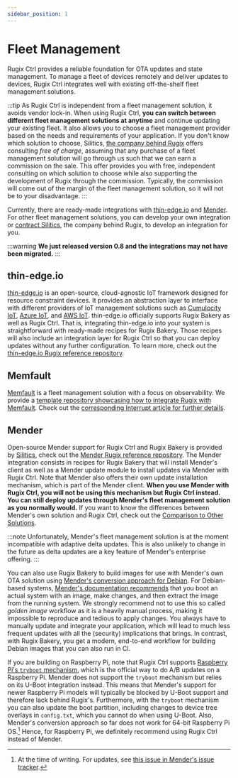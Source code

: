 ```yaml
---
sidebar_position: 1
---
```


# Fleet Management

Rugix Ctrl provides a reliable foundation for OTA updates and state management.
To manage a fleet of devices remotely and deliver updates to devices, Rugix Ctrl integrates well with existing off-the-shelf fleet management solutions.

:::tip
As Rugix Ctrl is independent from a fleet management solution, it avoids vendor lock-in.
When using Rugix Ctrl, **you can switch between different fleet management solutions at anytime** and continue updating your existing fleet.
It also allows you to choose a fleet management provider based on the needs and requirements of your application.
If you don't know which solution to choose, Silitics, [the company behind Rugix](/commercial-support) offers consulting _free of charge_, assuming that any purchase of a fleet management solution will go through us such that we can earn a commission on the sale.
This offer provides you with free, independent consulting on which solution to choose while also supporting the development of Rugix through the commission.
Typically, the commission will come out of the margin of the fleet management solution, so it will not be to your disadvantage.
:::

Currently, there are ready-made integrations with [thin-edge.io](https://thin-edge.io/) and [Mender](https://mender.io/).
For other fleet management solutions, you can develop your own integration or [contract Silitics](/commercial-support), the company behind Rugix, to develop an integration for you.

:::warning
**We just released version 0.8 and the integrations may not have been migrated.**
:::

## thin-edge.io

[thin-edge.io](https://thin-edge.io/) is an open-source, cloud-agnostic IoT framework designed for resource constraint devices.
It provides an abstraction layer to interface with different providers of IoT management solutions such as [Cumulocity IoT](https://www.cumulocity.com/guides/concepts/introduction/), [Azure IoT](https://azure.microsoft.com/en-us/solutions/iot), and [AWS IoT](https://aws.amazon.com/iot/).
thin-edge.io officially supports Rugix Bakery as well as Rugix Ctrl.
That is, integrating thin-edge.io into your system is straightforward with ready-made recipes for Rugix Bakery.
Those recipes will also include an integration layer for Rugix Ctrl so that you can deploy updates without any further configuration.
To learn more, check out the [thin-edge.io Rugix reference repository](https://github.com/thin-edge/tedge-rugpi-image).

## Memfault

[Memfault](https://memfault.com/) is a fleet management solution with a focus on observability.
We provide a [template repository showcasing how to integrate Rugix with Memfault](https://github.com/silitics/rugix-template-memfault).
Check out the [corresponding Interrupt article for further details](https://interrupt.memfault.com/blog/robust-ota-updates-the-easy-way).

## Mender

Open-source Mender support for Rugix Ctrl and Rugix Bakery is provided by [Silitics](https://silitics.com), check out the [Mender Rugix reference repository](https://github.com/silitics/rugpi-template-mender).
The Mender integration consists in recipes for Rugix Bakery that will install Mender's client as well as a Mender update module to install updates via Mender with Rugix Ctrl.
Note that Mender also offers their own update installation mechanism, which is part of the Mender client.
**When you use Mender with Rugix Ctrl, you will not be using this mechanism but Rugix Ctrl instead.
You can still deploy updates through Mender's fleet management solution as you normally would.**
If you want to know the differences between Mender's own solution and Rugix Ctrl, check out the [Comparison to Other Solutions](../index.md#comparison-to-other-solutions).

:::note
Unfortunately, Mender's fleet management solution is at the moment incompatible with adaptive delta updates.
This is also unlikely to change in the future as delta updates are a key feature of Mender's enterprise offering.
:::

You can also use Rugix Bakery to build images for use with Mender's own OTA solution using [Mender's conversion approach for Debian](https://docs.mender.io/operating-system-updates-debian-family/convert-a-mender-debian-image).
For Debian-based systems, [Mender's documentation recommends](https://web.archive.org/web/20240815210840/https://docs.mender.io/operating-system-updates-debian-family/convert-a-mender-debian-image#recommended-workflow) that you boot an actual system with an image, make changes, and then extract the image from the running system. We strongly recommend not to use this so called _golden image_ workflow as it is a heavily manual process, making it impossible to reproduce and tedious to apply changes. You always have to manually update and integrate your application, which will lead to much less frequent updates with all the (security) implications that brings.
In contrast, with Rugix Bakery, you get a modern, end-to-end workflow for building Debian images that you can also run in CI.

If you are building on Raspberry Pi, note that Rugix Ctrl supports [Raspberry Pi's `tryboot` mechanism](https://www.raspberrypi.com/documentation/computers/config_txt.html#example-update-flow-for-ab-booting), which is the official way to do A/B updates on a Raspberry Pi.
Mender does not support the `tryboot` mechanism but relies on its U-Boot integration instead.
This means that Mender's support for newer Raspberry Pi models will typically be blocked by U-Boot support and therefore lack behind Rugix's.
Furthermore, with the `tryboot` mechanism you can also update the boot partition, including changes to device tree overlays in `config.txt`, which you cannot do when using U-Boot.
Also, Mender's conversion approach so far does not work for 64-bit Raspberry Pi OS.[^mender-64-bit]
Hence, for Raspberry Pi, we definitely recommend using Rugix Ctrl instead of Mender.

[^mender-64-bit]: At the time of writing. For updates, see [this issue in Mender's issue tracker](https://northerntech.atlassian.net/browse/MEN-5634).